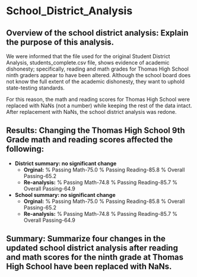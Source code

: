 # School_District_Analysis
## Overview of the school district analysis: Explain the purpose of this analysis.
We were informed that the file used for the original Student District Analysis, students_complete.csv file, shows evidence of academic dishonesty; specifically, reading and math grades for Thomas High School ninth graders appear to have been altered. Although the school board does not know the full extent of the academic dishonesty, they want to uphold state-testing standards.

For this reason, the math and reading scores for Thomas High School were replaced with NaNs (not a number) while keeping the rest of the data intact. After replacement with NaNs, the school district analysis was redone.  

## Results: Changing the Thomas High School 9th Grade math and reading scores affected the following:
- **District summary: no significant change**
  -  **Orginal:**
       % Passing Math-75.0	% Passing Reading-85.8 % Overall Passing-65.2
  -  **Re-analysis:**
       % Passing Math-74.8	% Passing Reading-85.7 % Overall Passing-64.9
- **School summary: no significant change**
  -  **Orginal:**
       % Passing Math-75.0	% Passing Reading-85.8 % Overall Passing-65.2
  -  **Re-analysis:**
       % Passing Math-74.8	% Passing Reading-85.7 % Overall Passing-64.9
  

## Summary: Summarize four changes in the updated school district analysis after reading and math scores for the ninth grade at Thomas High School have been replaced with NaNs.
